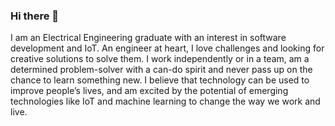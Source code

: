 ### Hi there 👋
I am an Electrical Engineering graduate with an interest in software development and IoT. An engineer at heart, I love challenges and looking for creative solutions to solve them. I work independently or in a team, am a determined problem-solver with a can-do spirit and never pass up on the chance to learn something new. I believe that technology can be used to improve people’s lives, and am excited by the potential of emerging technologies like IoT and machine learning to change the way we work and live.

<!--
**alvinhuhhh/alvinhuhhh** is a ✨ _special_ ✨ repository because its `README.md` (this file) appears on your GitHub profile.

Here are some ideas to get you started:

- 🔭 I’m currently working on ...
- 🌱 I’m currently learning ...
- 👯 I’m looking to collaborate on ...
- 🤔 I’m looking for help with ...
- 💬 Ask me about ...
- 📫 How to reach me: ...
- 😄 Pronouns: ...
- ⚡ Fun fact: ...
-->
